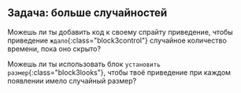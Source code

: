 ## Задача: больше случайностей

Можешь ли ты добавить код к своему спрайту приведение, чтобы приведение `ждало`{:class="block3control"} случайное количество времени, пока оно скрыто?

Можешь ли ты использовать блок `установить размер`{:class="block3looks"}, чтобы твоё приведение при каждом появлении имело случайный размер?